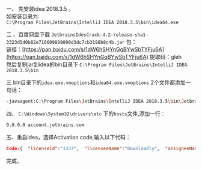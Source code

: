 一、  先安装idea 2018.3.5 。  
如安装目录为:  
 `C:\Program Files\JetBrains\IntelliJ IDEA 2018.3.5\bin\idea64.exe`  

二 、百度网盘下载
`JetbrainsIdesCrack-4.2-release-sha1-3323d5d0b82e716609808090d3dc7cb3198b8c4b.jar`  包：  
链接：[https://pan.baidu.com/s/1dW6hSHYnGqBYwSbTYFju6A](https://pan.baidu.com/s/1dW6hSHYnGqBYwSbTYFju6A)
提取码：gleh  
然后复制jar到idea的bin目录下 `C:\Program Files\JetBrains\IntelliJ IDEA 2018.3.5\bin`  

三 bin目录下的`idea.exe.vmoptions`和`idea64.exe.vmoptions` 2个文件都添加一句话：  
```bash
-javaagent:C:\Program Files\JetBrains\IntelliJ IDEA 2018.3.5\bin\JetbrainsIdesCrack-4.2-release-sha1-3323d5d0b82e716609808090d3dc7cb3198b8c4b.jar
```
四、 `C:\Windows\System32\drivers\etc` 下的`hosts`文件,添加一行：  
```bash
0.0.0.0 account.jetbrains.com  
```
五、重启idea，选择Activation code,输入以下代码：  
```json
Code:{  "licenseId":"1337",  "licenseeName":"Downloadly",  "assigneeName":"Downloadly",  "assigneeEmail":"Downloadly@Downloadly.ir",  "licenseRestriction":"Unlimited license till end of the century.",  "checkConcurrentUse":false,"products":[{"code":"II","paidUpTo":"2099-12-31"},{"code":"DM","paidUpTo":"2099-12-31"},{"code":"AC","paidUpTo":"2099-12-31"},{"code":"RS0","paidUpTo":"2099-12-31"},{"code":"WS","paidUpTo":"2099-12-31"},{"code":"DPN","paidUpTo":"2099-12-31"},{"code":"RC","paidUpTo":"2099-12-31"},{"code":"PS","paidUpTo":"2099-12-31"},{"code":"DC","paidUpTo":"2099-12-31"},{"code":"RM","paidUpTo":"2099-12-31"},{"code":"CL","paidUpTo":"2099-12-31"},{"code":"PC","paidUpTo":"2099-12-31"},{"code":"DB","paidUpTo":"2099-12-31"},{"code":"GO","paidUpTo":"2099-12-31"},{"code":"RD","paidUpTo":"2099-12-31"}],  "hash":"2911276/0",  "gracePeriodDays": 7,  "autoProlongated": false}
```  
完成。
